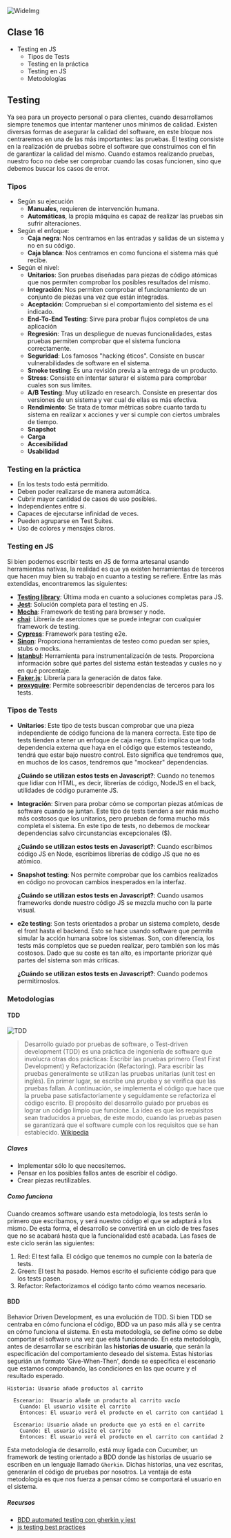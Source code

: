 ![WideImg](https://fictizia.com/img/github/Labora-plan-estudios-github.jpg)

 

## Clase 16

- Testing en JS
  - Tipos de Tests
  - Testing en la práctica
  - Testing en JS
  - Metodologías

## Testing

Ya sea para un proyecto personal o para clientes, cuando desarrollamos siempre tenemos que intentar mantener unos mínimos de calidad. Existen diversas formas de asegurar la calidad del software, en este bloque nos centraremos en una de las más importantes: las pruebas. El testing consiste en la realización de pruebas sobre el software que construimos con el fin de garantizar la calidad del mismo. Cuando estamos realizando pruebas, nuestro foco no debe ser comprobar cuando las cosas funcionen, sino que debemos buscar los casos de error.

### Tipos

- Según su ejecución
  - **Manuales**, requieren de intervención humana.
  - **Automáticas**, la propia máquina es capaz de realizar las pruebas sin sufrir alteraciones.
- Según el enfoque:
  - **Caja negra**: Nos centramos en las entradas y salidas de un sistema y no en su código.
  - **Caja blanca**: Nos centramos en como funciona el sistema más qué recibe.
- Según el nivel:
  - **Unitarios**: Son pruebas diseñadas para piezas de código atómicas que nos permiten comprobar los posibles resultados del mismo.
  - **Integración**: Nos permiten comprobar el funcionamiento de un conjunto de piezas una vez que están integradas.
  - **Aceptación**: Comprueban si el comportamiento del sistema es el indicado.
  - **End-To-End Testing**: Sirve para probar flujos completos de una aplicación
  - **Regresión**: Tras un despliegue de nuevas funcionalidades, estas pruebas permiten comprobar que el sistema funciona correctamente.
  - **Seguridad**: Los famosos "hacking éticos". Consiste en buscar vulnerabilidades de software en el sistema.
  - **Smoke testing**: Es una revisión previa a la entrega de un producto.
  - **Stress**: Consiste en intentar saturar el sistema para comprobar cuales son sus límites.
  - **A/B Testing**: Muy utilizado en research. Consiste en presentar dos versiones de un sistema y ver cual de ellas es más efectiva.
  - **Rendimiento**: Se trata de tomar métricas sobre cuanto tarda tu sistema en realizar x acciones y ver si cumple con ciertos umbrales de tiempo.
  - **Snapshot**
  - **Carga**
  - **Accesibilidad**
  - **Usabilidad**

### Testing en la práctica

- En los tests todo está permitido.
- Deben poder realizarse de manera automática.
- Cubrir mayor cantidad de casos de uso posibles.
- Independientes entre si.
- Capaces de ejecutarse infinidad de veces.
- Pueden agruparse en Test Suites.
- Uso de colores y mensajes claros.

### Testing en JS

Si bien podemos escribir tests en JS de forma artesanal usando herramientas nativas, la realidad es que ya existen herramientas de terceros que hacen muy bien su trabajo en cuanto a testing se refiere. Entre las más extendidas, encontraremos las siguientes:

- **[Testing library](https://testing-library.com/)**: Última moda en cuanto a soluciones completas para JS.
- **[Jest](https://jestjs.io/docs/en/getting-started.html)**: Solución completa para el testing en JS.
- **[Mocha](https://mochajs.org/)**: Framework de testing para browser y node.
- **[chai](https://www.chaijs.com/)**: Librería de aserciones que se puede integrar con cualquier framework de testing.
- **[Cypress](https://www.cypress.io/)**: Framework para testing e2e.
- **[Sinon](https://sinonjs.org/)**: Proporciona herramientas de testeo como puedan ser spies, stubs o mocks.
- **[Istanbul](https://istanbul.js.org/)**: Herramienta para instrumentalización de tests. Proporciona información sobre qué partes del sistema están testeadas y cuales no y en qué porcentaje.
- **[Faker.js](https://github.com/marak/Faker.js/)**: Librería para la generación de datos fake.
- **[proxyquire](https://www.npmjs.com/package/proxyquire)**: Permite sobreescribir dependencias de terceros para los tests.

### Tipos de Tests

- **Unitarios**: Este tipo de tests buscan comprobar que una pieza independiente de código funciona de la manera correcta. Este tipo de tests tienden a tener un enfoque de caja negra. Esto implica que toda dependencia externa que haya en el código que estemos testeando, tendrá que estar bajo nuestro control. Esto significa que tendremos que, en muchos de los casos, tendremos que "mockear" dependencias.

  **¿Cuándo se utilizan estos tests en Javascript?**: Cuando no tenemos que lidiar con HTML, es decir, librerías de código, NodeJS en el back, utilidades de código puramente JS.

- **Integración**: Sirven para probar cómo se comportan piezas atómicas de software cuando se juntan. Este tipo de tests tienden a ser más mucho más costosos que los unitarios, pero prueban de forma mucho más completa el sistema. En este tipo de tests, no debemos de mockear dependencias salvo circunstancias excepcionales ($).

  **¿Cuándo se utilizan estos tests en Javascript?**: Cuando escribimos código JS en Node, escribimos librerías de código JS que no es atómico.

- **Snapshot testing**: Nos permite comprobar que los cambios realizados en código no provocan cambios inesperados en la interfaz.

  **¿Cuándo se utilizan estos tests en Javascript?**: Cuando usamos frameworks donde nuestro código JS se mezcla mucho con la parte visual.

- **e2e testing**: Son tests orientados a probar un sistema completo, desde el front hasta el backend. Esto se hace usando software que permita simular la acción humana sobre los sistemas. Son, con diferencia, los tests más completos que se pueden realizar, pero también son los más costosos. Dado que su coste es tan alto, es importante priorizar qué partes del sistema son más críticas.

  **¿Cuándo se utilizan estos tests en Javascript?**: Cuando podemos permitírnoslos.

### Metodologías

#### TDD

![TDD](../assets/clase16/TDD.png)

> Desarrollo guiado por pruebas de software, o Test-driven development (TDD) es una práctica de ingeniería de software que involucra otras dos prácticas: Escribir las pruebas primero (Test First Development) y Refactorización (Refactoring). Para escribir las pruebas generalmente se utilizan las pruebas unitarias (unit test en inglés). En primer lugar, se escribe una prueba y se verifica que las pruebas fallan. A continuación, se implementa el código que hace que la prueba pase satisfactoriamente y seguidamente se refactoriza el código escrito. El propósito del desarrollo guiado por pruebas es lograr un código limpio que funcione. La idea es que los requisitos sean traducidos a pruebas, de este modo, cuando las pruebas pasen se garantizará que el software cumple con los requisitos que se han establecido. [Wikipedia](https://es.wikipedia.org/wiki/Desarrollo_guiado_por_pruebas)

##### Claves

- Implementar sólo lo que necesitemos.
- Pensar en los posibles fallos antes de escribir el código.
- Crear piezas reutilizables.

##### Como funciona

Cuando creamos software usando esta metodología, los tests serán lo primero que escribamos, y será nuestro código el que se adaptará a los mismo. De esta forma, el desarrollo se convertirá en un ciclo de tres fases que no se acabará hasta que la funcionalidad esté acabada. Las fases de este ciclo serán las siguientes:

1. Red: El test falla. El código que tenemos no cumple con la batería de tests.
2. Green: El test ha pasado. Hemos escrito el suficiente código para que los tests pasen.
3. Refactor: Refactorizamos el código tanto cómo veamos necesario.

#### BDD

Behavior Driven Development, es una evolución de TDD. Si bien TDD se centraba en cómo funciona el código, BDD va un paso más allá y se centra en cómo funciona el sistema. En esta metodología, se define cómo se debe comportar el software una vez que está funcionando. En esta metodología, antes de desarrollar se escribirán las **historias de usuario**, que serán la especificación del comportamiento deseado del sistema. Estas historias segurián un formato 'Give-When-Then', donde se especifica el escenario que estamos comprobando, las condiciones en las que ocurre y el resultado esperado.

```gherkin
Historia: Usuario añade productos al carrito

  Escenario:  Usuario añade un producto al carrito vacío
    Cuando: El usuario visite el carrito
    Entonces: El usuario verá el producto en el carrito con cantidad 1

  Escenario: Usuario añade un producto que ya está en el carrito
    Cuando: El usuario visite el carrito
    Entonces: El usuario verá el producto en el carrito con cantidad 2
```

Esta metodología de desarrollo, está muy ligada con Cucumber, un framework de testing orientado a BDD donde las historias de usuario se escriben en un lenguaje llamado `Gherkin`. Dichas historias, una vez escritas, generarán el código de pruebas por nosotros. La ventaja de esta metodología es que nos fuerza a pensar cómo se comportará el usuario en el sistema.

##### Recursos

- [BDD automated testing con gherkin y jest](https://dev.to/imsergiobernal/bdd-automated-testing-con-gherkin-y-jest-en-node-js-3hjg)
- [js testing best practices](https://medium.com/@me_37286/yoni-goldberg-javascript-nodejs-testing-best-practices-2b98924c9347)
